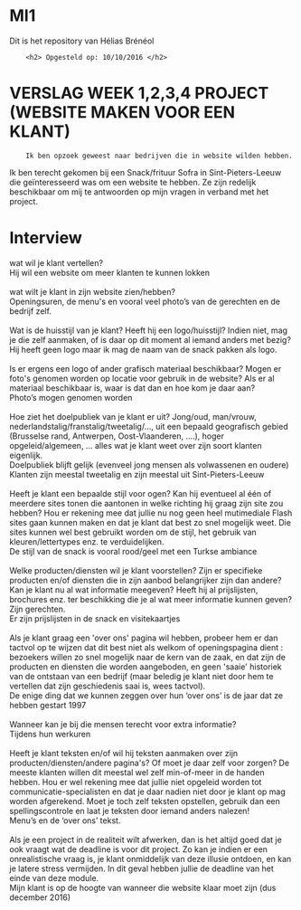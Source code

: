 # MI1
Dit is het repository van Hélias Brénéol

        <h2> Opgesteld op: 10/10/2016 </h2>
<h1> VERSLAG WEEK 1,2,3,4 PROJECT (WEBSITE MAKEN VOOR EEN KLANT) </h1>
        
        Ik ben opzoek geweest naar bedrijven die in website wilden hebben.
Ik ben terecht gekomen bij een Snack/frituur Sofra in Sint-Pieters-Leeuw die geïnteresseerd was om een website te hebben.
Ze zijn redelijk beschikbaar om mij te antwoorden op mijn vragen in verband met het project.
</p>
        <h1> Interview </h1>
        <p> wat wil je klant vertellen? <br>
Hij wil een website om meer klanten te kunnen lokken <br>
            <br>
wat wilt je klant in zijn website zien/hebben?<br>
Openingsuren, de menu's en vooral veel photo’s van de gerechten en de bedrijf zelf.<br>
            <br>
Wat is de huisstijl van je klant? Heeft hij een logo/huisstijl? Indien niet, mag je die zelf aanmaken, of is daar op dit moment al iemand anders met bezig? <br>
Hij heeft geen logo maar ik mag de naam van de snack pakken als logo.<br>
            <br>
Is er ergens een logo of ander grafisch materiaal beschikbaar? Mogen er foto's genomen worden op locatie voor gebruik in de website? Als er al materiaal beschikbaar is, waar is dat dan en hoe kom je daar aan?<br>
Photo’s mogen genomen worden<br>
            <br>
Hoe ziet het doelpubliek van je klant er uit? Jong/oud, man/vrouw, nederlandstalig/franstalig/tweetalig/..., uit een bepaald geografisch gebied (Brusselse rand, Antwerpen, Oost-Vlaanderen, ....), hoger opgeleid/algemeen, ... alles wat je klant weet over zijn soort klanten eigenlijk.<br>
Doelpubliek blijft gelijk (evenveel jong mensen als volwassenen en oudere)<br>       
Klanten zijn meestal tweetalig en zijn meestal uit Sint-Pieters-Leeuw<br>
            <br>
Heeft je klant een bepaalde stijl voor ogen? Kan hij eventueel al één of meerdere sites tonen die aantonen in welke richting hij graag zijn site zou hebben? Hou er rekening mee dat jullie nu nog geen heel mutimediale Flash sites gaan kunnen maken en dat je klant dat best zo snel mogelijk weet. Die sites kunnen wel best gebruikt worden om de stijl, het gebruik van kleuren/lettertypes enz. te verduidelijken.<br>
De stijl van de snack is vooral rood/geel met een Turkse ambiance <br>
            <br>
Welke producten/diensten wil je klant voorstellen? Zijn er specifieke producten en/of diensten die in zijn aanbod belangrijker zijn dan andere? Kan je klant nu al wat informatie meegeven? Heeft hij al prijslijsten, brochures enz. ter beschikking die je al wat meer informatie kunnen geven?<br>
Zijn gerechten.<br>
Er zijn prijslijsten in de snack en visitekaartjes<br><br>
Als je klant graag een 'over ons' pagina wil hebben, probeer hem er dan tactvol op te wijzen dat dit best niet als welkom of openingspagina dient : bezoekers willen zo snel mogelijk naar de kern van de zaak, en dat zijn de producten en diensten die worden aangeboden, en geen 'saaie' historiek van de ontstaan van een bedrijf (maar beledig je klant niet door hem te vertellen dat zijn geschiedenis saai is, wees tactvol).<br>
De enige ding dat we kunnen zeggen over hun ‘over ons’ is de jaar dat ze hebben gestart 1997<br><br>
Wanneer kan je bij die mensen terecht voor extra informatie?<br>
Tijdens hun werkuren<br><br>
Heeft je klant teksten en/of wil hij teksten aanmaken over zijn producten/diensten/andere pagina's? Of moet je daar zelf voor zorgen? De meeste klanten willen dit meestal wel zelf min-of-meer in de handen hebben. Hou er wel rekening mee dat jullie niet opgeleid worden tot communicatie-specialisten en dat je daar nadien niet door je klant op mag worden afgerekend. Moet je toch zelf teksten opstellen, gebruik dan een spellingscontrole en laat je teksten door iemand anders nalezen!<br>
Menu’s en de ‘over ons’ tekst.<br><br>
Als je een project in de realiteit wilt afwerken, dan is het altijd goed dat je ook vraagt wat de deadline is voor dit project. Zo kan je indien er een onrealistische vraag is, je klant onmiddelijk van deze illusie ontdoen, en kan je latere stress vermijden. In dit geval hebben jullie de deadline van het einde van deze module.<br>
Mijn klant is op de hoogte van wanneer die website klaar moet zijn (dus december 2016)<br><br>

</p>

